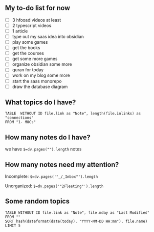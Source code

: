 ## My to-do list for now

- [ ] 3 hfooad videos at least
- [ ] 2 typescript videos
- [ ] 1 article
- [ ] type out my saas idea into obsidian
- [ ] play some games
- [ ] get the books
- [ ] get the courses
- [ ] get some more games
- [ ] organize obsidian some more
- [ ] quran for today
- [ ] work on my blog some more
- [ ] start the saas monorepo
- [ ] draw the database diagram

## What topics do I have?

```dataview
TABLE  WITHOUT ID file.link as "Note", length(file.inlinks) as "connections"
FROM "1- MOCs"
```

## How many notes do I have?

we have `$=dv.pages("").length` notes

## How many notes need my attention?

Incomplete: `$=dv.pages('"_/_Inbox"').length`

Unorganized: `$=dv.pages('"2Fleeting"').length`

## Some random topics

```dataview
TABLE WITHOUT ID file.link as "Note", file.mday as "Last Modified"
FROM ""
SORT hash(dateformat(date(today), "YYYY-MM-DD HH:mm"), file.name)
LIMIT 5
```
